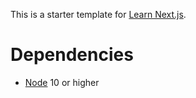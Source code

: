 This is a starter template for [Learn Next.js](https://nextjs.org/learn).

# Dependencies
- [Node](https://nodejs.org/en/download/) 10 or higher